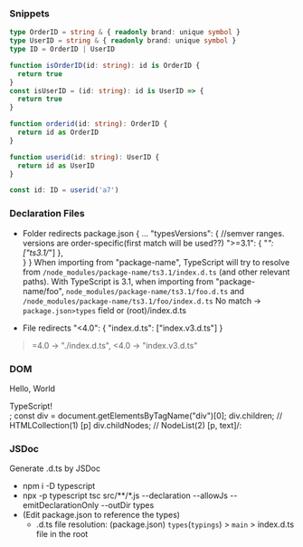 ### Snippets
```ts
type OrderID = string & { readonly brand: unique symbol }
type UserID = string & { readonly brand: unique symbol }
type ID = OrderID | UserID

function isOrderID(id: string): id is OrderID {
  return true
}
const isUserID = (id: string): id is UserID => {
  return true
}

function orderid(id: string): OrderID {
  return id as OrderID
}

function userid(id: string): UserID {
  return id as UserID
}

const id: ID = userid('a7')
```

<script>
- type NonNullable<T> = T extends null | undefined ? never : T;
+ type NonNullable<T> = T & {};
</script>

### Declaration Files
- Folder redirects
package.json
{
  ...
  "typesVersions": { //semver ranges. versions are order-specific(first match will be used??)
    ">=3.1": { "*": ["ts3.1/*"] },  
  }
}
When importing from "package-name", TypeScript will try to resolve from `/node_modules/package-name/ts3.1/index.d.ts` (and other relevant paths). With TypeScript is 3.1, when importing from "package-name/foo", `node_modules/package-name/ts3.1/foo.d.ts` and `/node_modules/package-name/ts3.1/foo/index.d.ts`
No match -> `package.json>types` field or (root)/index.d.ts

- File redirects
"<4.0": { "index.d.ts": ["index.v3.d.ts"] }
>=4.0 -> "./index.d.ts", <4.0 -> "index.v3.d.ts"
<script>
// Object
let result = myLib.makeGreeting("hello, world");
console.log("The computed greeting is:" + result);
let count = myLib.numberOfGreetings;

declare namespace myLib {
  function makeGreeting(s: string): string;
  let numberOfGreetings: number;
}
// Organize types using namespace
const g = new Greeter("Hello");
g.log({ verbose: true });
g.alert({ modal: false, title: "Current Greeting" });

declare namespace GreetingLib {
  interface LogOptions {
    verbose?: boolean;
  }
  interface AlertOptions {
    modal: boolean;
    title?: string;
  }
}
// or
declare namespace GreetingLib.Options {
  // Refer to via GreetingLib.Options.Log
  interface Log {
    verbose?: boolean;
  }
  interface Alert {
    modal: boolean;
    title?: string;
  }
}

declare class Foo {
  constructor(bar: string);
  var1: string;
  method1(): void;
}

// Reusable Types -> not using `declare`
greet({
  greeting: "hello world",
});

interface GreetingSettings { // can be `type` alias
  greeting: string;
  duration?: number;
}

// Global variables (const: read-only,  let: block-scoped)
declare var foo: number;

// Don't separate overloads only for params of passed callback. TS ignores params of passed callback??
declare function beforeAll(action: () => void): void;
declare function beforeAll(action: (done: DoneFn) => void): void;
// Do maximum params for passed callback
declare function beforeAll(action: (done: DoneFn) => void):void

// Sort overloads by specificity because only first match is used 
declare function fn(x: HTMLDivElement): string;
declare function fn(x: HTMLElement): number;
declare function fn(x: unknown): unknown;

var myElem: HTMLDivElement;
var x = fn(myElem); // x: string, :)

// type for optional arguments
interface Example { // incor. can't pass undefined to optional argument position
  diff(one: string): number;
  diff(one: string, two: string): number;
}
interface Example { // correct in most cases
  diff(one: string, two?: string): number;
}
function fn(x: (a: string, b: number) => void) {}
var x: Example;
// When written with overloads, OK -- used first overload
// When written with optionals, correctly an error
fn(x.diff);

// Don't use `path="..."` instead of `types="..."` in .d.ts
/// <reference types="typescript" />

// When `esModuleInterop` true, `export default` work but with false,  use `export=` like below
declare function getArrayLength(arr: any[]): number;
declare namespace getArrayLength {
  declare const maxInterval: 12;
}
export = getArrayLength;
</script>

### DOM
<div>
  <p>Hello, World</p>
  TypeScript!
</div>;
const div = document.getElementsByTagName("div")[0];
div.children;
// HTMLCollection(1) [p]
div.childNodes;
// NodeList(2) [p, text]/:

### JSDoc
Generate .d.ts by JSDoc 
- npm i -D typescript
- npx -p typescript tsc src/**/*.js --declaration --allowJs --emitDeclarationOnly --outDir types
- (Edit package.json to reference the types)
  - .d.ts file resolution: (package.json) `types`(`typings`) > `main` > index.d.ts file in the root


